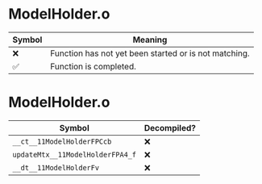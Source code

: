 # ModelHolder.o
| Symbol | Meaning 
| ------------- | ------------- 
| :x: | Function has not yet been started or is not matching. 
| :white_check_mark: | Function is completed. 


# ModelHolder.o
| Symbol | Decompiled? |
| ------------- | ------------- |
| `__ct__11ModelHolderFPCcb` | :x: |
| `updateMtx__11ModelHolderFPA4_f` | :x: |
| `__dt__11ModelHolderFv` | :x: |
